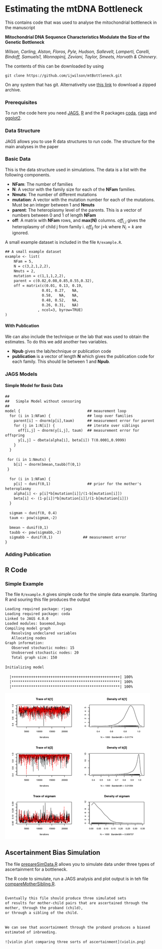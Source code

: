# Estimating the mtDNA Bottleneck

This contains code that was used to analyse the mitochondrial bottleneck 
in the manuscript 

**Mitochondrial DNA Sequence Characteristics Modulate the Size of the Genetic Bottleneck**

*Wilson, Carling, Alston, Floros, Pyle, Hudson, Sallevelt, Lamperti, Carelli, Bindoff, Samuels1,  Wonnapinij,
  Zeviani, Taylor, Smeets, Horvath & Chinnery*.  

The contents of this can be downloaded by using 

```
git clone https://github.com/ijwilson/mtBottleneck.git
```

On any system that has git.  Alternativelty use [this link](https://github.com/ijwilson/mtBottleneck/archive/master.zip) to download a zipped archive.

### Prerequisites

To run the code here you need [JAGS](http://mcmc-jags.sourceforge.net/), [R](https://cran.r-project.org/) and the R packages [coda](https://cran.r-project.org/web/packages/coda/index.html ), [rjags](https://cran.r-project.org/web/packages/rjags/index.html) and [ggplot2](https://cran.r-project.org/web/packages/ggplot2/index.html).



### Data Structure

JAGS allows you to use R data structures to run code.  The structure for the main analyses in the paper 

### Basic Data

This is the data structure used in simulations.  The data is a list with the following components.  

* **NFam**:  The number of families
* **N**:  A vector with the family size for each of the **NFam** families.
* **Nmuts**: The number of different mutations
* **mutation**: A vector with the mutation number for each of the mutations.  Must be an integer between 1 and **Nmuts**
* **parent**: The heteroplasmy level of the parents.  This is a vector of numbers between 0 and 1 of length **NFam**
* **off**:  A matrix with **NFam** rows, and **max(N)** columns.  $off_{i,j}$ gives the heteroplasmy of child j from family i.  $off_{ij}$ for j>k where $N_i=k$ are ignored.

A small example dataset is included in the file `R/example.R`. 

```
## A small example dataset
example <- list(
    NFam = 5,
    N = c(3,2,1,2,2),
    Nmuts = 2,
    mutation = c(1,1,1,2,2),
    parent = c(0.02,0.08,0.85,0.55,0.32),
    off = matrix(c(0.01, 0.13, 0.19,
                 0.01, 0.27,   NA,
                 0.58,   NA,   NA,
                 0.48, 0.52,   NA,
                 0.26, 0.31,   NA)
               , ncol=3, byrow=TRUE)
)

```


#### With Publication

We can also include the technique or the lab that was used to obtain the estimates.  To do this we add another two variables.  

* **Npub** gives the lab/technique or publication code
* **publication** is a vector of length **N** which gives the publication code for each family.  This should lie between 1 and **Npub**. 



### JAGS Models

#### Simple Model for Basic Data

```
## 
##   Simple Model without censoring
##
model {                               ## meaurement loop
  for (i in 1:NFam) {                 ## loop over families 
    parent[i] ~ dnorm(p[i],taum)      ## measurement error for parent
    for (j in 1:N[i]) {               ## iterate over siblings
      off[i,j] ~ dnorm(y[i,j], taum)  ## measurement error for offspring
      y[i,j] ~ dbeta(alpha[i], beta[i]) T(0.0001,0.9999) 
    }
  }

 for (i in 1:Nmuts) {
    b[i] ~ dnorm(bmean,taubb)T(0,1)
 }

  for (i in 1:NFam) {                
    p[i] ~ dunif(0,1)                 ## prior for the mother's heteroplasmy  
    alpha[i] <- p[i]*b[mutation[i]]/(1-b[mutation[i]])
    beta[i] <- (1-p[i])*b[mutation[i]]/(1-b[mutation[i]]) 
  }
  
  sigmam ~ dunif(0, 0.4)
  taum <- pow(sigmam,-2)

  bmean ~ dunif(0,1)
  taubb <- pow(sigmabb,-2)
  sigmabb ~ dunif(0,1)              ## measurement error
}
```

### Adding Publication

## R Code

### Simple Example

The file `R/example.R` gives simple code for the simple data example.  Starting R and souring this file produces the output

```  
Loading required package: rjags
Loading required package: coda
Linked to JAGS 4.0.0
Loaded modules: basemod,bugs
Compiling model graph
   Resolving undeclared variables
   Allocating nodes
Graph information:
   Observed stochastic nodes: 15
   Unobserved stochastic nodes: 20
   Total graph size: 150

Initializing model

  |++++++++++++++++++++++++++++++++++++++++++++++++++| 100%
  |**************************************************| 100%
  |**************************************************| 100%
```

![example plot](examplecoda.png)



## Ascertainment Bias Simulation


The file [prepareSimData.R](R/prepareSimData.R) allows you to simulate data under three types of ascertainment for a bottleneck.

The R code to simulate, run a JAGS analysis and plot output is in teh file [compareMotherSibling.R](compareMotherSibling.R).
```

Eventually this file should produce three simulated sets
of results for mother-child pairs that are ascertained through the mother, through the proband (child),
or through a sibling of the child.  


We can see that ascertainment through the proband produces a biased estimated of inbreeding.

![violin plot comparing three sorts of ascertainment](violin.png)
